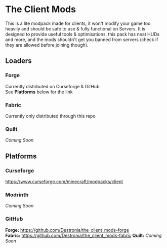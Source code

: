 # The Client Mods
This is a lite modpack made for clients, it won't modify your game too heavily and should be safe to use & fully functional on Servers. It is designed to provide useful tools & optimisations, this pack has neat HUDs and more, and the mods shouldn't get you banned from servers (check if they are allowed before joining though). 

## Loaders
### Forge
Currently distributed on Curseforge & GitHub  
See **Platforms** below for the link
### Fabric
Currently only distributed through this repo
### Quilt
*Coming Soon*

## Platforms
### Curseforge
https://www.curseforge.com/minecraft/modpacks/client
### Modrinth
*Coming Soon*
### GitHub
**Forge:** https://github.com/Destronia/the_client_mods-forge  
**Fabric:** https://github.com/Destronia/the_client_mods-fabric
**Quilt:** *Coming Soon*

